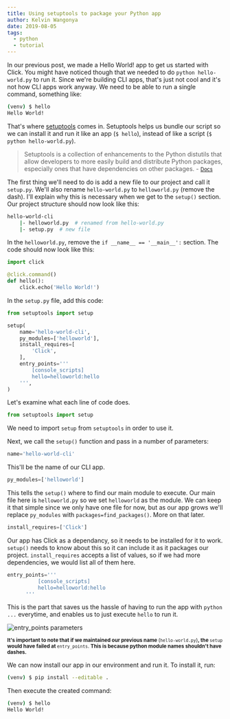 ```yaml
---
title: Using setuptools to package your Python app
author: Kelvin Wangonya
date: 2019-08-05
tags:
  - python
  - tutorial
---
```


In our previous post, we made a Hello World! app to get us started with Click. 
You might have noticed though that we needed to do `python hello-world.py` to run it. Since we're building CLI apps, 
that's just not cool and it's not how CLI apps work anyway. We need to be able to run a single command, something like:

```bash
(venv) $ hello
Hello World!
```

That's where [setuptools](https://setuptools.readthedocs.io/en/latest/) comes in. Setuptools helps us bundle our script so we can install it and run it like an app (`$ hello`), instead of like a script (`$ python hello-world.py`).

> Setuptools is a collection of enhancements to the Python distutils that allow developers to more easily build and distribute Python packages, especially ones that have dependencies on other packages.  - <small><a target="_blank" href="https://setuptools.readthedocs.io/en/latest/setuptools.html">Docs</a></small>

<!--more-->

The first thing we'll need to do is add a new file to our project and call it `setup.py`. We'll also rename `hello-world.py` to `helloworld.py` (remove the dash). I'll explain why this is necessary when we get to the `setup()` section. Our project structure should now look like this:

```bash
hello-world-cli
    |- helloworld.py  # renamed from hello-world.py
    |- setup.py  # new file
```

In the `helloworld.py`, remove the `if __name__ == '__main__':` section. The code should now look like this:

```python
import click

@click.command()
def hello():
    click.echo('Hello World!')
```

In the `setup.py` file, add this code:

```python
from setuptools import setup

setup(
    name='hello-world-cli',
    py_modules=['helloworld'],
    install_requires=[
        'Click',
    ],
    entry_points='''
        [console_scripts]
        hello=helloworld:hello
    ''',
)
```

Let's examine what each line of code does.

```python
from setuptools import setup
```

We need to import `setup` from `setuptools` in order to use it.

Next, we call the `setup()` function and pass in a number of parameters:

```python
name='hello-world-cli'
```

This'll be the name of our CLI app.

```python
py_modules=['helloworld']
```

This tells the `setup()` where to find our main module to execute. Our main file here is `helloworld.py` so we set `helloworld` as the module. We can keep it that simple since we only have one file for now, but as our app grows we'll replace `py_modules` with `packages=find_packages()`. More on that later.

```python
install_requires=['Click']
```

Our app has Click as a dependancy, so it needs to be installed for it to work. `setup()` needs to know about this so it can include it as it packages our project. `install_requires` accepts a list of values, so if we had more dependencies, we would list all of them here.

```python
entry_points='''
          [console_scripts]
          hello=helloworld:hello
      '''
```

This is the part that saves us the hassle of having to run the app with `python ...` everytime, and enables us to just execute `hello` to run it.

![entry_points parameters](https://res.cloudinary.com/kwangonya/image/upload/v1595479135/blog/setup.png)

<small><strong>It's important to note that if we maintained our previous name </strong>(`hello-world.py`)<strong>, the </strong>`setup` <strong>would have failed at </strong>`entry_points`. <strong> This is because python module names shouldn't have dashes.</strong></small>

We can now install our app in our environment and run it. To install it, run:

```bash
(venv) $ pip install --editable .
```

Then execute the created command:

```bash
(venv) $ hello
Hello World!
```

